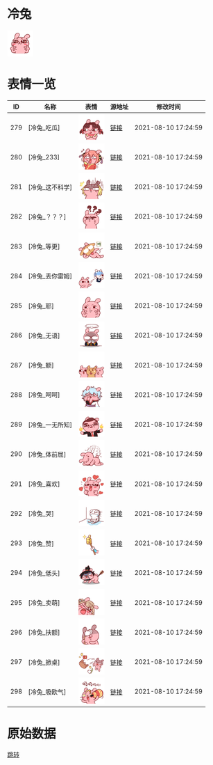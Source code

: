 # 冷兔

<img src="./cover.png" height="60" alt="cover" />

# 表情一览

|ID|名称|表情|源地址|修改时间|
|----|----|----|----|----|
|279|[冷兔_吃瓜]|<img src="./pic/000279_%5B冷兔_吃瓜%5D.png" height="60" alt="吃瓜"/>|[链接](http://i0.hdslb.com/bfs/emote/eed6831c5e3ceb1b23cb2ef0446b9c3c4d30f067.png)|2021-08-10 17:24:59|
|280|[冷兔_233]|<img src="./pic/000280_%5B冷兔_233%5D.png" height="60" alt="233"/>|[链接](http://i0.hdslb.com/bfs/emote/a7375691637b59ccbf75059fca01d9f95727a98a.png)|2021-08-10 17:24:59|
|281|[冷兔_这不科学]|<img src="./pic/000281_%5B冷兔_这不科学%5D.png" height="60" alt="这不科学"/>|[链接](http://i0.hdslb.com/bfs/emote/c9b24ea4f2e17d2faf88c0a2f1df367b135f45e7.png)|2021-08-10 17:24:59|
|282|[冷兔_？？？]|<img src="./pic/000282_%5B冷兔_？？？%5D.png" height="60" alt="？？？"/>|[链接](http://i0.hdslb.com/bfs/emote/8871cfa274a50f913cae368aa2ae428fbefe42da.png)|2021-08-10 17:24:59|
|283|[冷兔_等更]|<img src="./pic/000283_%5B冷兔_等更%5D.png" height="60" alt="等更"/>|[链接](http://i0.hdslb.com/bfs/emote/eb2763a2d48734d77327de5f57af43e155414b13.png)|2021-08-10 17:24:59|
|284|[冷兔_丢你雷姆]|<img src="./pic/000284_%5B冷兔_丢你雷姆%5D.png" height="60" alt="丢你雷姆"/>|[链接](http://i0.hdslb.com/bfs/emote/7ff16758d617cd1455c5f717f9c5b6863105abc1.png)|2021-08-10 17:24:59|
|285|[冷兔_耶]|<img src="./pic/000285_%5B冷兔_耶%5D.png" height="60" alt="耶"/>|[链接](http://i0.hdslb.com/bfs/emote/58b11a31381162761b3ebfb2e3e78bedf740cf17.png)|2021-08-10 17:24:59|
|286|[冷兔_无语]|<img src="./pic/000286_%5B冷兔_无语%5D.png" height="60" alt="无语"/>|[链接](http://i0.hdslb.com/bfs/emote/a22b1afafdfbee8b60b918cefce27ebd0c5dc915.png)|2021-08-10 17:24:59|
|287|[冷兔_额]|<img src="./pic/000287_%5B冷兔_额%5D.png" height="60" alt="额"/>|[链接](http://i0.hdslb.com/bfs/emote/805a33cfd96009f474ec2a7b6d0923e1a743aa29.png)|2021-08-10 17:24:59|
|288|[冷兔_呵呵]|<img src="./pic/000288_%5B冷兔_呵呵%5D.png" height="60" alt="呵呵"/>|[链接](http://i0.hdslb.com/bfs/emote/f6a80eda4c0401c523fe9931297a132d2c5c41a6.png)|2021-08-10 17:24:59|
|289|[冷兔_一无所知]|<img src="./pic/000289_%5B冷兔_一无所知%5D.png" height="60" alt="一无所知"/>|[链接](http://i0.hdslb.com/bfs/emote/d300fae68fa32dd918196e05f1d274e500a10087.png)|2021-08-10 17:24:59|
|290|[冷兔_体前屈]|<img src="./pic/000290_%5B冷兔_体前屈%5D.png" height="60" alt="体前屈"/>|[链接](http://i0.hdslb.com/bfs/emote/0f04dc139d9dd38e7b2f8db72c71f5ce89f60ac7.png)|2021-08-10 17:24:59|
|291|[冷兔_喜欢]|<img src="./pic/000291_%5B冷兔_喜欢%5D.png" height="60" alt="喜欢"/>|[链接](http://i0.hdslb.com/bfs/emote/4eda384b1e97430e48cd2faa28454f08f6daa70a.png)|2021-08-10 17:24:59|
|292|[冷兔_哭]|<img src="./pic/000292_%5B冷兔_哭%5D.png" height="60" alt="哭"/>|[链接](http://i0.hdslb.com/bfs/emote/bec3a906385324a4b472f0ed3b5323f905ae0f6b.png)|2021-08-10 17:24:59|
|293|[冷兔_赞]|<img src="./pic/000293_%5B冷兔_赞%5D.png" height="60" alt="赞"/>|[链接](http://i0.hdslb.com/bfs/emote/b001a8210f1c2166f436c8de080a76c33637036e.png)|2021-08-10 17:24:59|
|294|[冷兔_低头]|<img src="./pic/000294_%5B冷兔_低头%5D.png" height="60" alt="低头"/>|[链接](http://i0.hdslb.com/bfs/emote/ebe445da276339c0506267b0bb59a0b5ea3300d3.png)|2021-08-10 17:24:59|
|295|[冷兔_卖萌]|<img src="./pic/000295_%5B冷兔_卖萌%5D.png" height="60" alt="卖萌"/>|[链接](http://i0.hdslb.com/bfs/emote/4d9f8b35f0789afa40a48b0ce06769e5b4e60cb0.png)|2021-08-10 17:24:59|
|296|[冷兔_扶额]|<img src="./pic/000296_%5B冷兔_扶额%5D.png" height="60" alt="扶额"/>|[链接](http://i0.hdslb.com/bfs/emote/ff5c34e9072a83b56c2f2648cfe6ecf11b92f7be.png)|2021-08-10 17:24:59|
|297|[冷兔_掀桌]|<img src="./pic/000297_%5B冷兔_掀桌%5D.png" height="60" alt="掀桌"/>|[链接](http://i0.hdslb.com/bfs/emote/50d837346517f128442702eb7df04a82d20dbe89.png)|2021-08-10 17:24:59|
|298|[冷兔_吸欧气]|<img src="./pic/000298_%5B冷兔_吸欧气%5D.png" height="60" alt="吸欧气"/>|[链接](http://i0.hdslb.com/bfs/emote/16e696a795186a7ca2a4aeaa1dafcf225246add4.png)|2021-08-10 17:24:59|

# 原始数据

[跳转](./raw.json)

